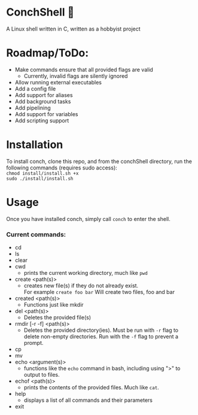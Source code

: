 # ConchShell 🐚
A Linux shell written in C, written as a hobbyist project

# Roadmap/ToDo:
- Make commands ensure that all provided flags are valid
  - Currently, invalid flags are silently ignored
- Allow running external executables
- Add a config file
- Add support for aliases
- Add background tasks
- Add pipelining
- Add support for variables
- Add scripting support

# Installation
To install conch, clone this repo, and from the conchShell directory, run the following commands (requires sudo access):<br>
`chmod install/install.sh +x`<br>`sudo ./install/install.sh`

# Usage
Once you have installed conch, simply call `conch` to enter the shell.
### Current commands:
- cd <path>
- ls <path>
- clear
- cwd
  - prints the current working directory, much like `pwd`
- create <path(s)>
  - creates new file(s) if they do not already exist. <br>For example `create foo bar` Will create two files, foo and bar
- created <path(s)>
  - Functions just like mkdir
- del <path(s)>
  - Deletes the provided file(s)
- rmdir \[-r -f] <path(s)>
  - Deletes the provided directory(ies). Must be run with `-r` flag to delete non-empty directories. Run with the `-f` flag to prevent a prompt.
- cp <source> <destination>
- mv <source> <destination>
- echo <argument(s)>
    - functions like the `echo` command in bash, including using ">" to output to files.
- echof <path(s)>
  - prints the contents of the provided files. Much like `cat`.
- help
  - displays a list of all commands and their parameters
- exit
